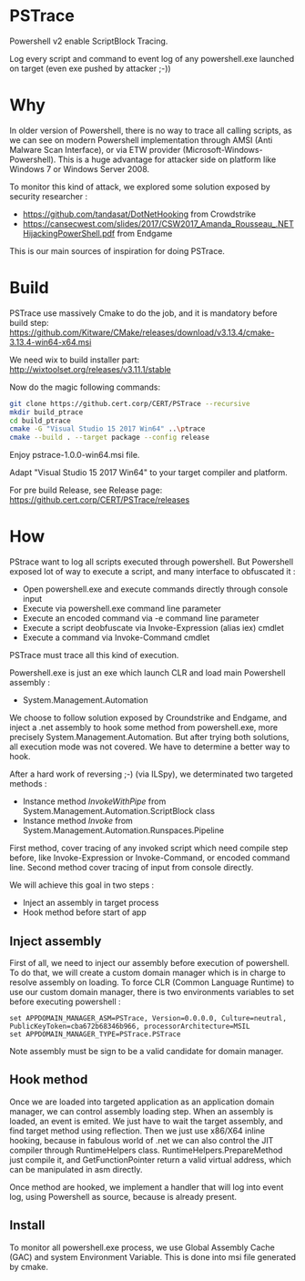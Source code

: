 # PSTrace

Powershell v2 enable ScriptBlock Tracing.

Log every script and command to event log of any powershell.exe launched on target (even exe pushed by attacker ;-))

# Why

In older version of Powershell, there is no way to trace all calling scripts, as we can see on modern Powershell implementation through AMSI (Anti Malware Scan Interface), or via ETW provider (Microsoft-Windows-Powershell). 
This is a huge advantage for attacker side on platform like Windows 7 or Windows Server 2008.

To monitor this kind of attack, we explored some solution exposed by security researcher : 
* https://github.com/tandasat/DotNetHooking from Crowdstrike
* https://cansecwest.com/slides/2017/CSW2017_Amanda_Rousseau_.NETHijackingPowerShell.pdf from Endgame

This is our main sources of inspiration for doing PSTrace.

# Build

PSTrace use massively Cmake to do the job, and it is mandatory before build step:
https://github.com/Kitware/CMake/releases/download/v3.13.4/cmake-3.13.4-win64-x64.msi

We need wix to build installer part:
http://wixtoolset.org/releases/v3.11.1/stable

Now do the magic following commands:
```bash
git clone https://github.cert.corp/CERT/PSTrace --recursive
mkdir build_ptrace
cd build_ptrace
cmake -G "Visual Studio 15 2017 Win64" ..\ptrace
cmake --build . --target package --config release
```

Enjoy pstrace-1.0.0-win64.msi file.

Adapt "Visual Studio 15 2017 Win64" to your target compiler and platform.

For pre build Release, see Release page:
https://github.cert.corp/CERT/PSTrace/releases

# How

PStrace want to log all scripts executed through powershell. But Powershell exposed lot of way to execute a script, and many interface to obfuscated it :
* Open powershell.exe and execute commands directly through console input
* Execute via powershell.exe command line parameter
* Execute an encoded command via -e command line parameter
* Execute a script deobfuscate via Invoke-Expression (alias iex) cmdlet
* Execute a command via Invoke-Command cmdlet

PSTrace must trace all this kind of execution.

Powershell.exe is just an exe which launch CLR and load main Powershell assembly :
* System.Management.Automation

We choose to follow solution exposed by Croundstrike and Endgame, and inject a .net assembly to hook some method from powershell.exe, more precisely System.Management.Automation.
But after trying both solutions, all execution mode was not covered. We have to determine a better way to hook. 

After a hard work of reversing ;-) (via ILSpy), we determinated two targeted methods :
* Instance method *InvokeWithPipe* from System.Management.Automation.ScriptBlock class
* Instance method *Invoke* from System.Management.Automation.Runspaces.Pipeline

First method, cover tracing of any invoked script which need compile step before, like Invoke-Expression or Invoke-Command, or encoded command line.
Second method cover tracing of input from console directly.

We will achieve this goal in two steps :
* Inject an assembly in target process
* Hook method before start of app

## Inject assembly

First of all, we need to inject our assembly before execution of powershell. To do that, we will create a custom domain manager which is in charge to resolve assembly on loading. To force CLR (Common Language Runtime) to use our custom domain manager, there is two environments variables to set before executing powershell :

```
set APPDOMAIN_MANAGER_ASM=PSTrace, Version=0.0.0.0, Culture=neutral, PublicKeyToken=cba672b68346b966, processorArchitecture=MSIL
set APPDOMAIN_MANAGER_TYPE=PSTrace.PSTrace
```

Note assembly must be sign to be a valid candidate for domain manager.

## Hook method

Once we are loaded into targeted application as an application domain manager, we can control assembly loading step. When an assembly is loaded, an event is emited. We just have to wait the target assembly, and find target method using reflection.
Then we just use x86/X64 inline hooking, because in fabulous world of .net we can also control the JIT compiler through RuntimeHelpers class. RuntimeHelpers.PrepareMethod just compile it, and GetFunctionPointer return a valid virtual address, which can be manipulated in asm directly.

Once method are hooked, we implement a handler that will log into event log, using Powershell as source, because is already present.

## Install

To monitor all powershell.exe process, we use Global Assembly Cache (GAC) and system Environment Variable. This is done into msi file generated by cmake.
